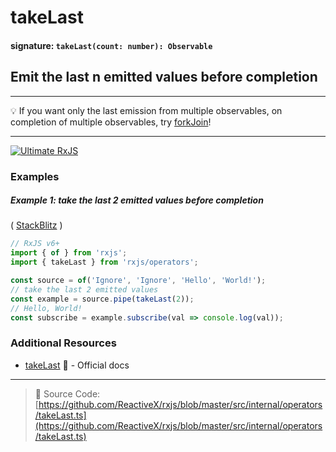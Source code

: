 # takeLast

#### signature: `takeLast(count: number): Observable`

## Emit the last n emitted values before completion

---

💡 If you want only the last emission from multiple observables, on completion
of multiple observables, try [forkJoin](../combination/forkjoin.md)!

---

[![Ultimate RxJS](https://ultimatecourses.com/static/banners/banner-rxjs.svg 'Ultimate RxJS')](https://ultimatecourses.com/courses/rxjs?ref=4)

### Examples

##### Example 1: take the last 2 emitted values before completion

(
[StackBlitz](https://stackblitz.com/edit/typescript-zss7oo?file=index.ts&devtoolsheight=100)
)

```js
// RxJS v6+
import { of } from 'rxjs';
import { takeLast } from 'rxjs/operators';

const source = of('Ignore', 'Ignore', 'Hello', 'World!');
// take the last 2 emitted values
const example = source.pipe(takeLast(2));
// Hello, World!
const subscribe = example.subscribe(val => console.log(val));
```

### Additional Resources

- [takeLast](https://rxjs-dev.firebaseapp.com/api/operators/takeLast) 📰 -
  Official docs

---

> 📁 Source Code:
> [https://github.com/ReactiveX/rxjs/blob/master/src/internal/operators/takeLast.ts](https://github.com/ReactiveX/rxjs/blob/master/src/internal/operators/takeLast.ts)
